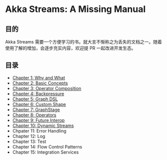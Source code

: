 # Akka Streams: A Missing Manual

## 目的

Akka Streams 需要一个方便学习的书。就大言不惭称之为丢失的文档之一。随着使用了解的增加，会逐步充实内容，欢迎提 PR 一起改进开发生态。

## 目录

- [Chapter 1: Why and What](manuscript/ch01.md)
- [Chapter 2: Basic Concepts](manuscript/ch02.md)
- [Chapter 3: Operator Composition](manuscript/ch03.md)
- [Chapter 4: Backpressure](manuscript/ch04.md)
- [Chapter 5: Graph DSL](manuscript/ch05.md)
- [Chapter 6: Custom Shape](manuscript/ch06.md)
- [Chapter 7: GraphStage](manuscript/ch07.md)
- [Chapter 8: Operators](manuscript/ch08.md)
- [Chapter 9: Future Interop](manuscript/ch09.md)
- [Chapter 10: Dynamic Streams](manuscript/ch10.md)
- Chpater 11: Error Handling
- Chapter 12: Log
- Chapter 13: Test
- Chapter 14: Flow Control Patterns
- Chapter 15: Integration Services
